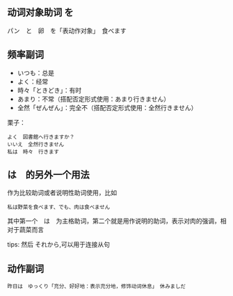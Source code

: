 <!--
 * @Author: Gmsoft - WeiHong Ran
 * @Date: 2019-09-24 12:57:19
 * @LastEditors: WeiHong Ran
 * @LastEditTime: 2019-09-26 00:26:32
 * @Description: Nothing
 -->

## 动词对象助词 を

  パン　と　卵　を「表动作对象」　食べます

## 频率副词

- いつも：总是
- よく：经常
- 時々「ときどき」：有时
- あまり：不常（搭配否定形式使用：あまり行きません）
- 全然「ぜんぜん」：完全不（搭配否定形式使用：全然行きません）

栗子：

    よく　図書館へ行きますか？
    いいえ　全然行きません
    私は　時々　行きます

## は　的另外一个用法

作为比较助词或者说明性助词使用，比如

    私は野菜を食べます、でも、肉は食べません

其中第一个　は　为主格助词，第二个就是用作说明的助词，表示对肉的强调，相对于蔬菜而言

tips: 然后 それから,可以用于连接从句

## 动作副词

    昨日は　ゆっくり「充分、好好地：表示充分地，修饰动词休息」　休みましだ

